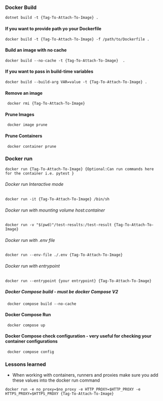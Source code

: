 ### Docker Build
``dotnet build -t {Tag-To-Attach-To-Image} .``

#### If you want to provide path yo your Dockerfile
`` docker build -t {Tag-To-Attach-To-Image} -f /path/to/Dockerfile . ``

#### Build an image with no cache
`` docker build --no-cache -t {Tag-To-Attach-To-Image}  . ``

#### If you want to pass in build-time variables
`` docker build --build-arg VAR=value -t {Tag-To-Attach-To-Image} . ``

#### Remove an image
`` docker rmi {Tag-To-Attach-To-Image}``

#### Prune Images
`` docker image prune``

#### Prune Containers
`` docker container prune``


### Docker run
``docker run {Tag-To-Attach-To-Image} {Optional:Can run commands here for the container i.e. pytest }``

###### Docker run Interactive mode
`` docker run -it {Tag-To-Attach-To-Image} /bin/sh ``
###### Docker run with mounting volume host:container
`` docker run -v "$(pwd)"/test-results:/test-result {Tag-To-Attach-To-Image}  ``
###### Docker run with .env file
`` docker run --env-file ./.env {Tag-To-Attach-To-Image}  ``
###### Docker run with entrypoint
`` docker run --entrypoint {your entrypoint} {Tag-To-Attach-To-Image}  ``

##### Docker Compose build - must be docker Compose V2
`` docker compose build --no-cache``

#### Docker Compose Run
`` docker compose up``

#### Docker Compose check configuration - very useful for checking your container configurations
`` docker compose config``


### Lessons learned
- When working with containers, runners and proxies make sure you add these values into the docker run command
```
docker run -e no_proxy=$no_proxy -e HTTP_PROXY=$HTTP_PROXY -e HTTPS_PROXY=$HTTPS_PROXY {Tag-To-Attach-To-Image}
```
